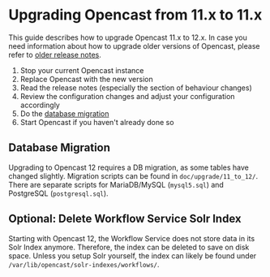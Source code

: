 Upgrading Opencast from 11.x to 11.x
===================================

This guide describes how to upgrade Opencast 11.x to 12.x.
In case you need information about how to upgrade older versions of Opencast,
please refer to [older release notes](https://docs.opencast.org).

1. Stop your current Opencast instance
2. Replace Opencast with the new version
3. Read the release notes (especially the section of behaviour changes)
4. Review the configuration changes and adjust your configuration accordingly
5. Do the [database migration](#database-migration)
7. Start Opencast if you haven't already done so

Database Migration
------------------

Upgrading to Opencast 12 requires a DB migration, as some tables have changed slightly.
Migration scripts can be found in `doc/upgrade/11_to_12/`.
There are separate scripts for MariaDB/MySQL (`mysql5.sql`) and PostgreSQL (`postgresql.sql`).

Optional: Delete Workflow Service Solr Index
-----------------------

Starting with Opencast 12, the Workflow Service does not store data in its Solr Index anymore. Therefore, the index can
be deleted to save on disk space. Unless you setup Solr yourself, the index can likely be found under
 `/var/lib/opencast/solr-indexes/workflows/`.
